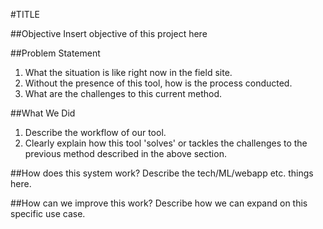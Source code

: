 #TITLE

##Objective
Insert objective of this project here

##Problem Statement
1. What the situation is like right now in the field site.
2. Without the presence of this tool, how is the process conducted.
3. What are the challenges to this current method.

##What We Did
1. Describe the workflow of our tool.
2. Clearly explain how this tool 'solves' or tackles the challenges to the previous method described in the above section.


##How does this system work?
Describe the tech/ML/webapp etc. things here.


##How can we improve this work?
Describe how we can expand on this specific use case.